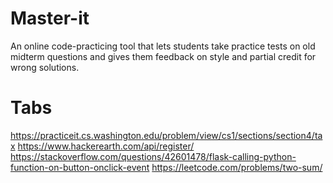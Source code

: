 # Master-it
An online code-practicing tool that lets students take practice tests on old midterm questions
and gives them feedback on style and partial credit for wrong solutions. 

# Tabs
https://practiceit.cs.washington.edu/problem/view/cs1/sections/section4/tax
https://www.hackerearth.com/api/register/
https://stackoverflow.com/questions/42601478/flask-calling-python-function-on-button-onclick-event
https://leetcode.com/problems/two-sum/